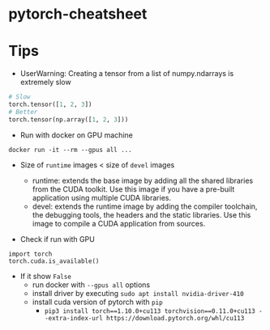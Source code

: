 # pytorch-cheatsheet


# Tips
* UserWarning: Creating a tensor from a list of numpy.ndarrays is extremely slow
```python
# Slow 
torch.tensor([1, 2, 3])
# Better
torch.tensor(np.array([1, 2, 3]))
```
   
* Run with docker on GPU machine
```
docker run -it --rm --gpus all ...
```

* Size of `runtime` images < size of `devel` images
  * runtime: extends the base image by adding all the shared libraries from the CUDA toolkit. Use this image if you have a pre-built application using multiple CUDA libraries.
  * devel: extends the runtime image by adding the compiler toolchain, the debugging tools, the headers and the static libraries. Use this image to compile a CUDA application from sources.

* Check if run with GPU 
```
import torch
torch.cuda.is_available()
```

  * If it show `False`
    * run docker with `--gpus all` options
    * install driver by executing `sudo apt install nvidia-driver-410`
    * install cuda version of pytorch with `pip`
      * `pip3 install torch==1.10.0+cu113 torchvision==0.11.0+cu113 --extra-index-url https://download.pytorch.org/whl/cu113` 
